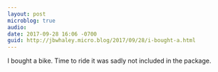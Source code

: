 ```yaml
---
layout: post
microblog: true
audio: 
date: 2017-09-28 16:06 -0700
guid: http://jbwhaley.micro.blog/2017/09/28/i-bought-a.html
---
```

I bought a bike. Time to ride it was sadly not included in the package.
